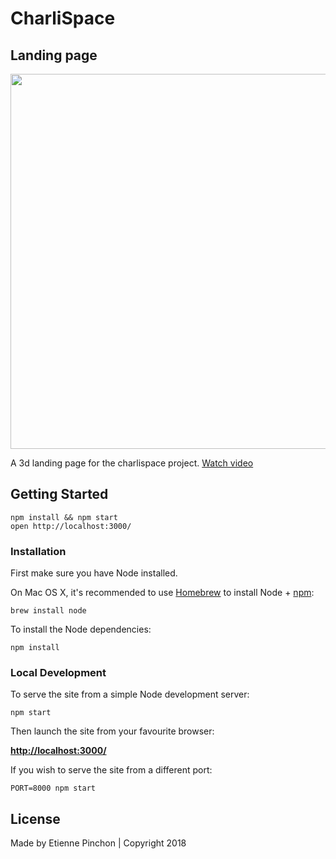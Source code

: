 # CharliSpace 
## Landing page

<img src="./cover.gif" width="600">


A 3d landing page for the charlispace project. [Watch video](https://youtu.be/1qxdQZpIx8Q)


## Getting Started

    npm install && npm start
    open http://localhost:3000/

### Installation

First make sure you have Node installed.

On Mac OS X, it's recommended to use [Homebrew](http://brew.sh/) to install Node + [npm](https://www.npmjs.com):

    brew install node

To install the Node dependencies:

    npm install


### Local Development

To serve the site from a simple Node development server:

    npm start

Then launch the site from your favourite browser:

[__http://localhost:3000/__](http://localhost:3000/)

If you wish to serve the site from a different port:

    PORT=8000 npm start

## License

Made by Etienne Pinchon | Copyright 2018
